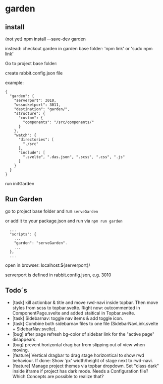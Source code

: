 # garden

## install 
(not yet) npm install --save-dev garden

instead:
checkout garden
in garden base folder: 'npm link' or 'sudo npm link'

Go to project base folder:

create rabbit.config.json file

example:
```
{
  "garden": {
    "serverport": 3010,
    "wssocketport": 3011,
    "destination": "garden/",
    "structure": {
      "custom": {
        "components": "/src/components/"
      }
    },
    "watch": {
      "directories": [
        "./src"
      ],
      "include": [
        ".svelte", ".das.json", ".scss", ".css", ".js"
      ]
    }
  }
}
```

run initGarden


## Run Garden

go to project base folder and run `serveGarden`

or add it to your package.json and run via `npm run garden`
```
  ...
  "scripts": {
    ...
    "garden": "serveGarden".
    ...
  },
  ...
```

open in browser: localhost:${serverport}/ 

serverport is defined in rabbit.config.json, e.g. 3010


## Todo´s

* [task] kill actionbar & title and move rwd-navi inside topbar. Then move styles from scss to topbar.svelte. Right now: outcommented in ComponentPage.svelte and added staitical in Topbar.svelte.
* [task] Sidebarnav: toggle nav items & add toggle icon.
* [task] Combine both sidebarnav files to one file (SidebarNavLink.svelte + SidebarNav.svelte). 
* [bug] after page refresh bg-color of sidebar link for the "active page" disappears.
* [bug] prevent horizontal drag bar from slipping out of view when moving.
* [feature] Vertical dragbar to drag stage horizontical to show rwd behaviour. If done: Show 'px' width/height of stage next to rwd-navi.
* [feature] Manage project themes via topbar dropdown. Set "class dark" inside iframe if project has dark mode. Needs a Configuration file? Which Concepts are possible to realize that?
